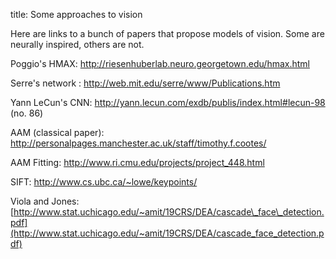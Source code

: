 title: Some approaches to vision

Here are links to a bunch of papers that propose models of vision. Some are neurally inspired, others are not.

Poggio's HMAX: http://riesenhuberlab.neuro.georgetown.edu/hmax.html

Serre's network : http://web.mit.edu/serre/www/Publications.htm

Yann LeCun's CNN: http://yann.lecun.com/exdb/publis/index.html#lecun-98 (no. 86)

AAM (classical paper): http://personalpages.manchester.ac.uk/staff/timothy.f.cootes/

AAM Fitting: http://www.ri.cmu.edu/projects/project_448.html

SIFT: http://www.cs.ubc.ca/~lowe/keypoints/

Viola and Jones: [http://www.stat.uchicago.edu/~amit/19CRS/DEA/cascade\_face\_detection.pdf](http://www.stat.uchicago.edu/~amit/19CRS/DEA/cascade_face_detection.pdf)
